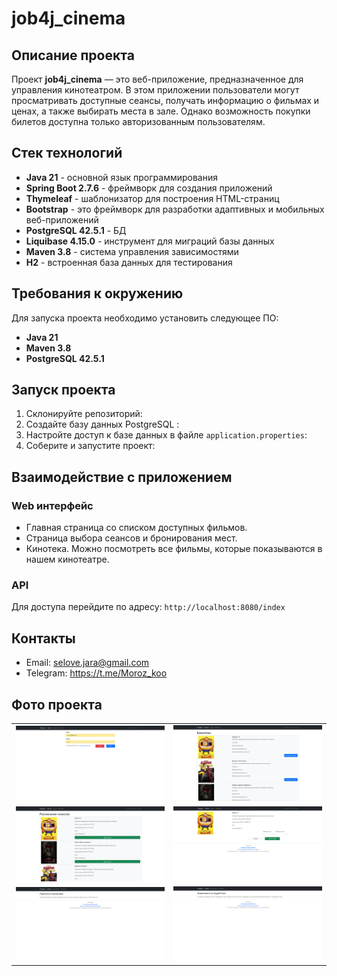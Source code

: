 # job4j_cinema

## Описание проекта
Проект **job4j_cinema** — это веб-приложение, предназначенное для управления кинотеатром.
В этом приложении пользователи могут просматривать доступные сеансы, получать информацию о фильмах и ценах,
а также выбирать места в зале. Однако возможность покупки билетов доступна только авторизованным пользователям.


## Стек технологий
- **Java 21** - основной язык программирования
- **Spring Boot 2.7.6** - фреймворк для создания приложений
- **Thymeleaf** - шаблонизатор для построения HTML-страниц
- **Bootstrap** - это фреймворк для разработки адаптивных и мобильных веб-приложений
- **PostgreSQL 42.5.1** - БД
- **Liquibase 4.15.0** - инструмент для миграций базы данных
- **Maven 3.8** - система управления зависимостями
- **H2** - встроенная база данных для тестирования

## Требования к окружению
Для запуска проекта необходимо установить следующее ПО:
- **Java 21**
- **Maven 3.8**
- **PostgreSQL 42.5.1**

## Запуск проекта
1. Склонируйте репозиторий:
2. Создайте базу данных PostgreSQL :
3. Настройте доступ к базе данных в файле `application.properties`:
4. Соберите и запустите проект:


## Взаимодействие с приложением
### Web интерфейс
- Главная страница со списком доступных фильмов.
- Страница выбора сеансов и бронирования мест.
- Кинотека. Можно посмотреть все фильмы, которые показываются в нашем кинотеатре.

### API
Для доступа перейдите по адресу: `http://localhost:8080/index`

## Контакты
- Email: selove.jara@gmail.com
- Telegram: https://t.me/Moroz_koo


## Фото проекта

<table>
  <tr>
    <td><img src="images/Вход.png" width="400"/></td>
    <td><img src="images/Кинотека.png" width="400"/></td>
  </tr>
  <tr>
    <td><img src="images/Сеансы.png" width="400"/></td>
    <td><img src="images/Форма покупки.png" width="400"/></td>
  </tr>
  <tr>
    <td><img src="images/Покупка билета.png" width="400"/></td>
    <td><img src="images/Неудача покупки.png" width="400"/></td>
  </tr>
</table>